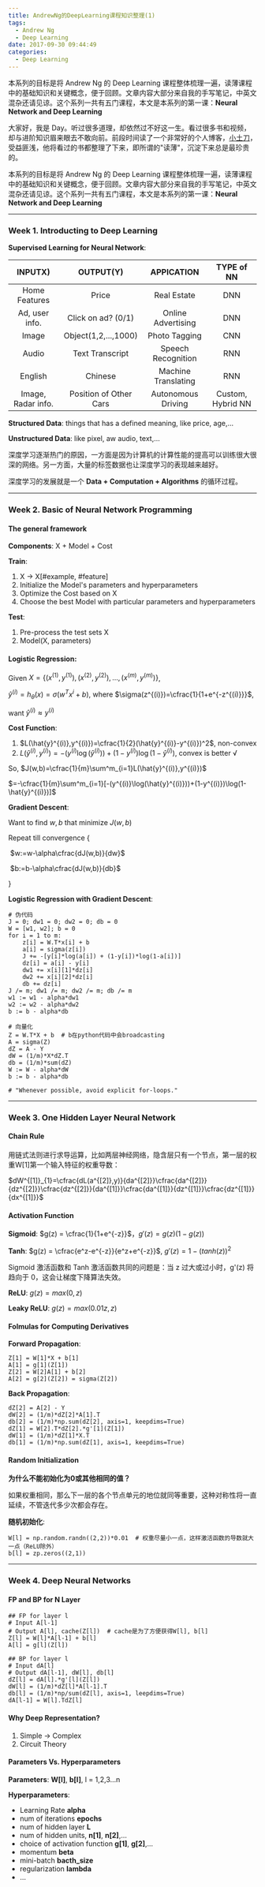 ```yaml
---
title: AndrewNg的DeepLearning课程知识整理(1)
tags:
  - Andrew Ng
  - Deep Learning
date: 2017-09-30 09:44:49
categories:
  - Deep Learning
---
```


<script type="text/x-mathjax-config">
MathJax.Hub.Config({
tex2jax: {inlineMath: [['$','$'], ['\\(','\\)']]}
});
</script>

<script type="text/javascript"
   src="http://cdn.mathjax.org/mathjax/latest/MathJax.js?config=TeX-AMS-MML_HTMLorMML">
</script>

本系列的目标是将 Andrew Ng 的 Deep Learning 课程整体梳理一遍，读薄课程中的基础知识和关键概念，便于回顾。文章内容大部分来自我的手写笔记，中英文混杂还请见谅。这个系列一共有五门课程，本文是本系列的第一课：**Neural Network and Deep Learning**

<!--more-->

大家好，我是 Day。听过很多道理，却依然过不好这一生。看过很多书和视频，却与进阶知识眉来眼去不敢向前。前段时间读了一个非常好的个人博客，[小土刀](http://wdxtub.com/)，受益匪浅，他将看过的书都整理了下来，即所谓的"读薄"，沉淀下来总是最珍贵的。

本系列的目标是将 Andrew Ng 的 Deep Learning 课程整体梳理一遍，读薄课程中的基础知识和关键概念，便于回顾。文章内容大部分来自我的手写笔记，中英文混杂还请见谅。这个系列一共有五门课程，本文是本系列的第一课：**Neural Network and Deep Learning**

------

### Week 1. Introducting to Deep Learning

**Supervised Learning for Neural Network**:

|      INPUTX)       |       OUTPUT(Y)        |     APPICATION      |    TYPE of NN     |
| :----------------: | :--------------------: | :-----------------: | :---------------: |
|   Home Features    |         Price          |     Real Estate     |        DNN        |
|   Ad, user info.   |   Click on ad? (0/1)   | Online Advertising  |        DNN        |
|       Image        |  Object(1,2,...,1000)  |    Photo Tagging    |        CNN        |
|       Audio        |    Text Transcript     | Speech Recognition  |        RNN        |
|      English       |        Chinese         | Machine Translating |        RNN        |
| Image, Radar info. | Position of Other Cars | Autonomous Driving  | Custom, Hybrid NN |

**Structured Data**: things that has a defined meaning, like price, age,...

**Unstructured Data**: like pixel, aw audio, text,...

深度学习逐渐热门的原因，一方面是因为计算机的计算性能的提高可以训练很大很深的网络。另一方面，大量的标签数据也让深度学习的表现越来越好。

深度学习的发展就是一个 **Data + Computation + Algorithms** 的循环过程。

------

###  Week 2. Basic of Neural Network Programming

#### The general framework

**Components**: X + Model + Cost

**Train**: 

1. X -> X[#example, #feature]
2. Initialize the Model's parameters and hyperparameters
3. Optimize the Cost based on X
4. Choose the best Model with particular parameters and hyperparameters

**Test**: 

1. Pre-process the test sets X
2. Model(X, parameters)

#### Logistic Regression:

Given $X=\lbrace(x^{(1)},y^{(1)}), (x^{(2)},y^{(2)}),...,(x^{(m)},y^{(m)})\rbrace$, 

$\hat{y}^{(i)}=h_{\theta}(x)=\sigma(w^Tx^{i}+b)$, where $\sigma(z^{(i)})=\cfrac{1}{1+e^{-z^{(i)}}}$,

want $\hat{y}^{(i)} \approx y^{(i)}$

**Cost Function**:

1. $L(\hat{y}^{(i)},y^{(i)})=\cfrac{1}{2}(\hat{y}^{(i)}-y^{(i)})^2$, non-convex
2. $L(\hat{y}^{(i)},y^{(i)})=-(y^{(i)}\log(\hat{y}^{(i)}))+(1-y^{(i)})\log(1-\hat{y}^{(i)})$, convex is better √

So, $J(w,b)=\cfrac{1}{m}\sum^m_{i=1}L(\hat{y}^{(i)},y^{(i)})$

$=-\cfrac{1}{m}\sum^m_{i=1}[-(y^{(i)}\log(\hat{y}^{(i)}))+(1-y^{(i)})\log(1-\hat{y}^{(i)})]$

**Gradient Descent**:

Want to find $w, b$ that minimize $J(w, b)$

Repeat till convergence {

​	$w:=w-\alpha\cfrac{dJ(w,b)}{dw}$

​	$b:=b-\alpha\cfrac{dJ(w,b)}{db}$

}

**Logistic Regression with Gradient Descent**:

```
# 伪代码
J = 0; dw1 = 0; dw2 = 0; db = 0
W = [w1, w2]; b = 0
for i = 1 to m:
	z[i] = W.T*x[i] + b
	a[i] = sigma(z[i])
	J += -[y[i]*log(a[i]) + (1-y[i])*log(1-a[i])]
	dz[i] = a[i] - y[i]
	dw1 += x[i][1]*dz[i]
	dw2 += x[i][2]*dz[i]
	db += dz[i]
J /= m; dw1 /= m; dw2 /= m; db /= m
w1 := w1 - alpha*dw1
w2 := w2 - alpha*dw2
b := b - alpha*db

# 向量化
Z = W.T*X + b  # b在python代码中会broadcasting
A = sigma(Z)
dZ = A - Y
dW = (1/m)*X*dZ.T
db = (1/m)*sum(dZ)
W := W - alpha*dW
b := b - alpha*db

# "Whenever possible, avoid explicit for-loops."
```

------

###  Week 3. One Hidden Layer Neural Network

#### Chain Rule

用链式法则进行求导运算，比如两层神经网络，隐含层只有一个节点，第一层的权重W[1]第一个输入特征的权重导数：

 $dW^{[1]}_{1}=\cfrac{dL(a^{[2]},y)}{da^{[2]}}\cfrac{da^{[2]}}{dz^{[2]}}\cfrac{dz^{[2]}}{da^{[1]}}\cfrac{da^{[1]}}{dz^{[1]}}\cfrac{dz^{[1]}}{dx^{[1]}}$

#### Activation Function

**Sigmoid**: $g(z) = \cfrac{1}{1+e^{-z}}$$，$$g'(z)=g(z)(1-g(z))$

**Tanh**: $g(z) = \cfrac{e^z-e^{-z}}{e^z+e^{-z}}$, $g'(z)=1-(tanh(z))^2$

Sigmoid 激活函数和 Tanh 激活函数共同的问题是：当 z 过大或过小时，g'(z) 将趋向于 0，这会让梯度下降算法失效。

**ReLU**: $g(z)=max(0,z)$

**Leaky ReLU**: $g(z)=max(0.01z,z)$ 

#### Folmulas for Computing Derivatives

**Forward Propagation**:

```
Z[1] = W[1]*X + b[1]
A[1] = g[1](Z[1])
Z[2] = W[2]A[1] + b[2]
A[2] = g[2](Z[2]) = sigma(Z[2])
```

**Back Propagation**:

```
dZ[2] = A[2] - Y
dW[2] = (1/m)*dZ[2]*A[1].T
db[2] = (1/m)*np.sum(dZ[2], axis=1, keepdims=True)
dZ[1] = W[2].T*dZ[2].*g'[1](Z[1])
dW[1] = (1/m)*dZ[1]*X.T
db[1] = (1/m)*np.sum(dZ[1], axis=1, keepdims=True)
```

#### Random Initialization

**为什么不能初始化为0或其他相同的值？**

如果权重相同，那么下一层的各个节点单元的地位就同等重要，这种对称性将一直延续，不管迭代多少次都会存在。

**随机初始化**:

```
W[l] = np.random.randn((2,2))*0.01  # 权重尽量小一点，这样激活函数的导数就大一点（ReLU除外）
b[l] = zp.zeros((2,1))
```

------

###  Week 4. Deep Neural Networks

#### FP and BP for N Layer

```
## FP for layer l
# Input A[l-1]
# Output A[l], cache(Z[l])  # cache是为了方便获得W[l], b[l]
Z[l] = W[l]*A[l-1] + b[l]
A[l] = g[l](Z[l])

## BP for layer l
# Input dA[l]
# Output dA[l-1], dW[l], db[l]
dZ[l] = dA[l].*g'[l](Z[l])
dW[l] = (1/m)*dZ[l]*A[l-1].T
db[l] = (1/m)*np/sum(dZ[l], axis=1, leepdims=True)
dA[l-1] = W[l].TdZ[l]
```

#### Why Deep Representation?

1. Simple -> Complex
2. Circuit Theory

#### Parameters Vs. Hyperparameters

**Parameters**: **W[l]**, **b[l]**, l = 1,2,3...n

**Hyperparameters**:

- Learning Rate **alpha**
- num of iterations **epochs**
- num of hidden layer **L**
- num of hidden units, **n[1]**, **n[2]**,...
- choice of activation function **g[1]**, **g[2]**,...
- momentum **beta**
- mini-batch **bacth_size**
- regularization **lambda**
- ...
